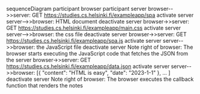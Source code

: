 sequenceDiagram
    participant browser
    participant server
    browser-->>server: GET https://studies.cs.helsinki.fi/exampleapp/spa
    activate server
    server-->>browser: HTML document
    deactivate server
    browser->>server: GET https://studies.cs.helsinki.fi/exampleapp/main.css
    activate server
    server-->>browser: the css file
    deactivate server
    browser->>server: GET https://studies.cs.helsinki.fi/exampleapp/spa.js
    activate server
    server-->>browser: the JavaScript file
    deactivate server
    Note right of browser: The browser starts executing the JavaScript code that fetches the JSON from the server
    browser->>server: GET https://studies.cs.helsinki.fi/exampleapp/data.json
    activate server
    server-->>browser: [{ "content": "HTML is easy", "date": "2023-1-1" }, ... ]
    deactivate server
    Note right of browser: The browser executes the callback function that renders the notes